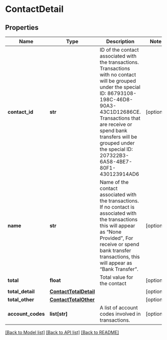 # ContactDetail

## Properties
Name | Type | Description | Notes
------------ | ------------- | ------------- | -------------
**contact_id** | **str** | ID of the contact associated with the transactions.    Transactions with no contact will be grouped under the special ID: 86793108-198C-46D8-90A3-43C1D12686CE.    Transactions that are receive or spend bank transfers will be grouped under the special ID: 207322B3-6A58-4BE7-80F1-430123914AD6 | [optional] 
**name** | **str** | Name of the contact associated with the transactions.    If no contact is associated with the transactions this will appear as “None Provided”,    For receive or spend bank transfer transactions, this will appear as “Bank Transfer”. | [optional] 
**total** | **float** | Total value for the contact | [optional] 
**total_detail** | [**ContactTotalDetail**](ContactTotalDetail.md) |  | [optional] 
**total_other** | [**ContactTotalOther**](ContactTotalOther.md) |  | [optional] 
**account_codes** | **list[str]** | A list of account codes involved in transactions. | [optional] 

[[Back to Model list]](../README.md#documentation-for-models) [[Back to API list]](../README.md#documentation-for-api-endpoints) [[Back to README]](../README.md)



